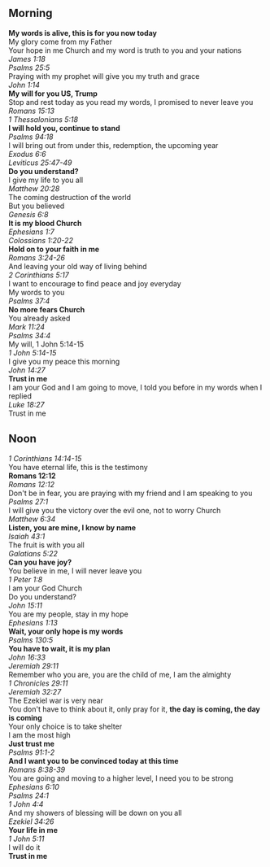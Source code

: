 ## Morning

**My words is alive, this is for you now today**  
My glory come from my Father  
Your hope in me Church and my word is truth to you and your nations  
_James 1:18_  
_Psalms 25:5_  
Praying with my prophet will give you my truth and grace  
_John 1:14_  
**My will for you US, Trump**  
Stop and rest today as you read my words, I promised to never leave you  
_Romans 15:13_  
_1 Thessalonians 5:18_  
**I will hold you, continue to stand**  
_Psalms 94:18_  
I will bring out from under this, redemption, the upcoming year  
_Exodus 6:6_  
_Leviticus 25:47-49_  
**Do you understand?**  
I give my life to you all  
_Matthew 20:28_  
The coming destruction of the world  
But you believed  
_Genesis 6:8_  
**It is my blood Church**  
_Ephesians 1:7_  
_Colossians 1:20-22_  
**Hold on to your faith in me**  
_Romans 3:24-26_  
And leaving your old way of living behind  
_2 Corinthians 5:17_  
I want to encourage to find peace and joy everyday  
My words to you  
_Psalms 37:4_  
**No more fears Church**  
You already asked  
_Mark 11:24_  
_Psalms 34:4_  
My will, 1 John 5:14-15  
_1 John 5:14-15_  
I give you my peace this morning  
_John 14:27_  
**Trust in me**  
I am your God and I am going to move, I told you before in my words when I replied  
_Luke 18:27_  
Trust in me  

## Noon

_1 Corinthians 14:14-15_  
You have eternal life, this is the testimony  
**Romans 12:12**  
_Romans 12:12_  
Don't be in fear, you are praying with my friend and I am speaking to you  
_Psalms 27:1_  
I will give you the victory over the evil one, not to worry Church  
_Matthew 6:34_  
**Listen, you are mine, I know by name**  
_Isaiah 43:1_  
The fruit is with you all  
_Galatians 5:22_  
**Can you have joy?**  
You believe in me, I will never leave you  
_1 Peter 1:8_  
I am your God Church  
Do you understand?  
_John 15:11_  
You are my people, stay in my hope  
_Ephesians 1:13_  
**Wait, your only hope is my words**  
_Psalms 130:5_  
**You have to wait, it is my plan**  
_John 16:33_  
_Jeremiah 29:11_  
Remember who you are, you are the child of me, I am the almighty  
_1 Chronicles 29:11_  
_Jeremiah 32:27_  
The Ezekiel war is very near  
You don't have to think about it, only pray for it, **the day is coming, the day is coming**  
Your only choice is to take shelter  
I am the most high  
**Just trust me**  
_Psalms 91:1-2_  
**And I want you to be convinced today at this time**  
_Romans 8:38-39_  
You are going and moving to a higher level, I need you to be strong  
_Ephesians 6:10_  
_Psalms 24:1_  
_1 John 4:4_  
And my showers of blessing will be down on you all  
_Ezekiel 34:26_  
**Your life in me**  
_1 John 5:11_  
I will do it  
**Trust in me**  
